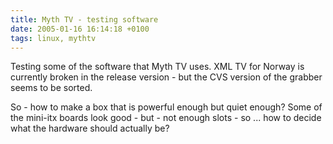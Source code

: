 ```yaml
---
title: Myth TV - testing software
date: 2005-01-16 16:14:18 +0100
tags: linux, mythtv
---
```


Testing some of the software that Myth TV uses. XML TV for Norway is currently broken in the release version - but the CVS version of the grabber seems to be sorted.

So - how to make a box that is powerful enough but quiet enough? Some of the mini-itx boards look good - but - not enough slots - so ... how to decide what the hardware should actually be?
